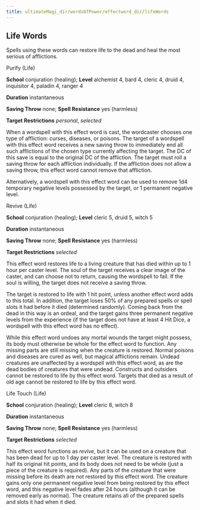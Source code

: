 ```yaml
---
title: ultimateMagi_dir/wordsOfPower/effectword_dir/lifeWords
---
```

## Life Words

Spells using these words can restore life to the dead and heal the most serious of afflictions.

Purify (Life)

**School** conjuration (healing); **Level** alchemist 4, bard 4, cleric 4, druid 4, inquisitor 4, paladin 4, ranger 4

**Duration** instantaneous

**Saving Throw** none; **Spell Resistance** yes (harmless)

**Target Restrictions** _personal_, _selected_

When a wordspell with this effect word is cast, the wordcaster chooses one type of affliction: curses, diseases, or poisons. The target of a wordspell with this effect word receives a new saving throw to immediately end all such afflictions of the chosen type currently affecting the target. The DC of this save is equal to the original DC of the affliction. The target must roll a saving throw for each affliction individually. If the affliction does not allow a saving throw, this effect word cannot remove that affliction.

Alternatively, a wordspell with this effect word can be used to remove 1d4 temporary negative levels possessed by the target, or 1 permanent negative level.

Revive (Life)

**School** conjuration (healing); **Level** cleric 5, druid 5, witch 5

**Duration** instantaneous

**Saving Throw** none; **Spell Resistance** yes (harmless)

**Target Restrictions** _selected_

This effect word restores life to a living creature that has died within up to 1 hour per caster level. The soul of the target receives a clear image of the caster, and can choose not to return, causing the wordspell to fail. If the soul is willing, the target does not receive a saving throw.

The target is restored to life with 1 hit point, unless another effect word adds to this total. In addition, the target loses 50% of any prepared spells or spell slots it had before it died (determined randomly). Coming back from the dead in this way is an ordeal, and the target gains three permanent negative levels from the experience (if the target does not have at least 4 Hit Dice, a wordspell with this effect word has no effect).

While this effect word undoes any mortal wounds the target might possess, its body must otherwise be whole for the effect word to function. Any missing parts are still missing when the creature is restored. Normal poisons and diseases are cured as well, but magical afflictions remain. Undead creatures are unaffected by a wordspell with this effect word, as are the dead bodies of creatures that were undead. Constructs and outsiders cannot be restored to life by this effect word. Targets that died as a result of old age cannot be restored to life by this effect word.

Life Touch (Life)

**School** conjuration (healing); **Level** cleric 8, witch 8

**Duration** instantaneous

**Saving Throw** none; **Spell Resistance** yes (harmless)

**Target Restrictions** _selected_

This effect word functions as _revive_, but it can be used on a creature that has been dead for up to 1 day per caster level. The creature is restored with half its original hit points, and its body does not need to be whole (just a piece of the creature is required). Any parts of the creature that were missing before its death are not restored by this effect word. The creature gains only one permanent negative level from being restored by this effect word, and this negative level fades after 24 hours (although it can be removed early as normal). The creature retains all of the prepared spells and slots it had when it died.

